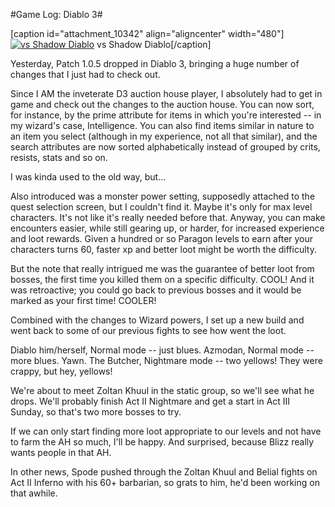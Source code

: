 #Game Log: Diablo 3#

[caption id="attachment\_10342" align="aligncenter" width="480"][![](http://westkarana.com/wp-content/uploads/2012/10/Diablo-III-2012-10-16-20-54-35-43-480x269.jpg "vs Shadow Diablo")](http://westkarana.com/wp-content/uploads/2012/10/Diablo-III-2012-10-16-20-54-35-43.jpg) vs Shadow Diablo[/caption]

Yesterday, Patch 1.0.5 dropped in Diablo 3, bringing a huge number of changes that I just had to check out.

Since I AM the inveterate D3 auction house player, I absolutely had to get in game and check out the changes to the auction house. You can now sort, for instance, by the prime attribute for items in which you're interested -- in my wizard's case, Intelligence. You can also find items similar in nature to an item you select (although in my experience, not all that similar), and the search attributes are now sorted alphabetically instead of grouped by crits, resists, stats and so on.

I was kinda used to the old way, but...

Also introduced was a monster power setting, supposedly attached to the quest selection screen, but I couldn't find it. Maybe it's only for max level characters. It's not like it's really needed before that. Anyway, you can make encounters easier, while still gearing up, or harder, for increased experience and loot rewards. Given a hundred or so Paragon levels to earn after your characters turns 60, faster xp and better loot might be worth the difficulty.

But the note that really intrigued me was the guarantee of better loot from bosses, the first time you killed them on a specific difficulty. COOL! And it was retroactive; you could go back to previous bosses and it would be marked as your first time! COOLER!

Combined with the changes to Wizard powers, I set up a new build and went back to some of our previous fights to see how went the loot.

Diablo him/herself, Normal mode -- just blues.
Azmodan, Normal mode -- more blues. Yawn.
The Butcher, Nightmare mode -- two yellows! They were crappy, but hey, yellows!

We're about to meet Zoltan Khuul in the static group, so we'll see what he drops. We'll probably finish Act II Nightmare and get a start in Act III Sunday, so that's two more bosses to try.

If we can only start finding more loot appropriate to our levels and not have to farm the AH so much, I'll be happy. And surprised, because Blizz really wants people in that AH.

In other news, Spode pushed through the Zoltan Khuul and Belial fights on Act II Inferno with his 60+ barbarian, so grats to him, he'd been working on that awhile.

